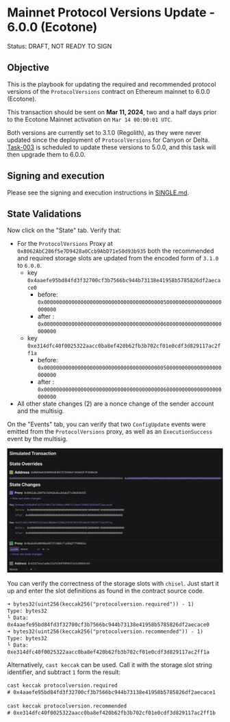 # Mainnet Protocol Versions Update - 6.0.0 (Ecotone)

Status: DRAFT, NOT READY TO SIGN

## Objective

This is the playbook for updating the required and recommended protocol versions of the `ProtocolVersions` contract on Ethereum mainnet to 6.0.0 (Ecotone).

This transaction should be sent on **Mar 11, 2024**, two and a half days prior to the Ecotone Mainnet activation on `Mar 14 00:00:01 UTC`.

Both versions are currently set to 3.1.0 (Regolith), as they were never updated since the deployment of `ProtocolVersions` for Canyon or Delta.
[Task-003](../003-protocol-versions-delta/) is scheduled to update these versions to 5.0.0, and this task will then upgrade them to 6.0.0.

## Signing and execution

Please see the signing and execution instructions in [SINGLE.md](../../../SINGLE.md).

## State Validations

Now click on the "State" tab. Verify that:

* For the `ProtocolVersions` Proxy at `0x8062AbC286f5e7D9428a0Ccb9AbD71e50d93b935` both the
  recommended and required storage slots are updated from the encoded form of `3.1.0` to `6.0.0`.
  * key `0x4aaefe95bd84fd3f32700cf3b7566bc944b73138e41958b5785826df2aecace0`
    * before: `0x0000000000000000000000000000000000000005000000000000000000000000`
    * after : `0x0000000000000000000000000000000000000006000000000000000000000000`
  * key `0xe314dfc40f0025322aacc0ba8ef420b62fb3b702cf01e0cdf3d829117ac2ff1a`
    * before: `0x0000000000000000000000000000000000000005000000000000000000000000`
    * after : `0x0000000000000000000000000000000000000006000000000000000000000000`
* All other state changes (2) are a nonce change of the sender account and the multisig.

On the "Events" tab, you can verify that two `ConfigUpdate` events were emitted from the `ProtocolVersions` proxy,
as well as an `ExecutionSuccess` event by the multisig.

![](./images/tenderly-state.png)

You can verify the correctness of the storage slots with `chisel`.
Just start it up and enter the slot definitions as found in the contract source code.
```
➜ bytes32(uint256(keccak256("protocolversion.required")) - 1)
Type: bytes32
└ Data: 0x4aaefe95bd84fd3f32700cf3b7566bc944b73138e41958b5785826df2aecace0
➜ bytes32(uint256(keccak256("protocolversion.recommended")) - 1)
Type: bytes32
└ Data: 0xe314dfc40f0025322aacc0ba8ef420b62fb3b702cf01e0cdf3d829117ac2ff1a
```

Alternatively, `cast keccak` can be used.
Call it with the storage slot string identifier, and subtract `1` form the result:
```
cast keccak protocolversion.required
# 0x4aaefe95bd84fd3f32700cf3b7566bc944b73138e41958b5785826df2aecace1

cast keccak protocolversion.recommended
# 0xe314dfc40f0025322aacc0ba8ef420b62fb3b702cf01e0cdf3d829117ac2ff1b
```
